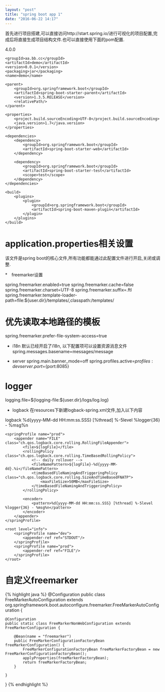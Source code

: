 ```yaml
---
layout: "post"
title: "spring boot app 1"
date: "2016-06-22 14:17"
---
```


首先进行项目搭建,可以直接访问http://start.spring.io/进行可视化的项目配置,完成后将直接生成项目结构文件.也可以直接使用下面的pom配置.

<?xml version="1.0" encoding="UTF-8"?>
<project xmlns="http://maven.apache.org/POM/4.0.0" xmlns:xsi="http://www.w3.org/2001/XMLSchema-instance"
	xsi:schemaLocation="http://maven.apache.org/POM/4.0.0 http://maven.apache.org/xsd/maven-4.0.0.xsd">
	<modelVersion>4.0.0</modelVersion>

	<groupId>aa.bb.cc</groupId>
	<artifactId>demo</artifactId>
	<version>0.0.1</version>
	<packaging>jar</packaging>
	<name>demo</name>

	<parent>
		<groupId>org.springframework.boot</groupId>
		<artifactId>spring-boot-starter-parent</artifactId>
		<version>1.3.5.RELEASE</version>
		<relativePath/>
	</parent>

	<properties>
		<project.build.sourceEncoding>UTF-8</project.build.sourceEncoding>
		<java.version>1.7</java.version>
	</properties>

	<dependencies>
		<dependency>
			<groupId>org.springframework.boot</groupId>
			<artifactId>spring-boot-starter-web</artifactId>
		</dependency>
		
		<dependency>
			<groupId>org.springframework.boot</groupId>
			<artifactId>spring-boot-starter-test</artifactId>
			<scope>test</scope>
		</dependency>
	</dependencies>
	
	<build>
		<plugins>
			<plugin>
				<groupId>org.springframework.boot</groupId>
				<artifactId>spring-boot-maven-plugin</artifactId>
			</plugin>
		</plugins>
	</build>
</project>

# application.properties相关设置
该文件是spring boot的核心文件,所有功能都能通过此配置文件进行开启,关闭或调整.

*　freemarker设置

spring.freemarker.enabled=true
spring.freemarker.cache=false
spring.freemarker.charset=UTF-8
spring.freemarker.suffix=.ftl
spring.freemarker.template-loader-path=file:${user.dir}/templates/,classpath:/templates/

# 优先读取本地路径的模板
spring.freemarker.prefer-file-system-access=true

* i18n
默认已经开启了i18n, 以下配置项可以设置资源消息文件
spring.messages.basename=messages/message

* server
spring.main.banner_mode=off
spring.profiles.active=${profiles:dev}
server.port=${port:8085}

# logger
logging.file=${logging-file:${user.dir}/logs/log.log}

* logback
在resources下新建logback-spring.xml文件,加入以下内容

<configuration>
    <contextName>logback</contextName>
    <springProperty scope="context" name="logFile" source="logging.file"/>
    <springProfile name="dev">
        <appender name="STDOUT" class="ch.qos.logback.core.ConsoleAppender">
            <encoder>
                <pattern>%d{yyyy-MM-dd HH:mm:ss.SSS} [%thread] %-5level %logger{36} - %msg%n</pattern>
            </encoder>
        </appender>
    </springProfile>

    <springProfile name="prod">
        <appender name="FILE" class="ch.qos.logback.core.rolling.RollingFileAppender">
            <file>${logFile}</file>
            <rollingPolicy class="ch.qos.logback.core.rolling.TimeBasedRollingPolicy">
                <!-- daily rollover -->
                <fileNamePattern>${logFile}-%d{yyyy-MM-dd}.%i</fileNamePattern>
                <timeBasedFileNamingAndTriggeringPolicy class="ch.qos.logback.core.rolling.SizeAndTimeBasedFNATP">
                    <maxFileSize>50MB</maxFileSize>
                </timeBasedFileNamingAndTriggeringPolicy>
            </rollingPolicy>

            <encoder>
                <pattern>%d{yyyy-MM-dd HH:mm:ss.SSS} [%thread] %-5level %logger{36} - %msg%n</pattern>
            </encoder>
        </appender>
    </springProfile>

    <root level="info">
        <springProfile name="dev">
            <appender-ref ref="STDOUT"/>
        </springProfile>
        <springProfile name="prod">
            <appender-ref ref="FILE"/>
        </springProfile>
    </root>
</configuration>

# 自定义freemarker

{% highlight java %} 
@Configuration
public class FreeMarkerAutoConfiguration extends org.springframework.boot.autoconfigure.freemarker.FreeMarkerAutoConfiguration {


    @Configuration
    public static class FreeMarkerNonWebConfiguration extends FreeMarkerConfiguration {

        @Bean(name = "freemarker")
        public FreeMarkerConfigurationFactoryBean freeMarkerConfiguration() {
            FreeMarkerConfigurationFactoryBean freeMarkerFactoryBean = new FreeMarkerConfigurationFactoryBean();
            applyProperties(freeMarkerFactoryBean);
            return freeMarkerFactoryBean;
        }

    }
}
{% endhighlight %}